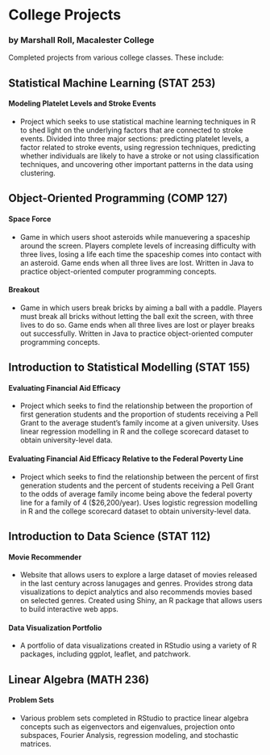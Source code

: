 # College Projects
### by Marshall Roll, Macalester College

Completed projects from various college classes. These include:

## Statistical Machine Learning (STAT 253)

#### Modeling Platelet Levels and Stroke Events
* Project which seeks to use statistical machine learning techniques in R to shed light on the underlying factors that are connected to stroke events. Divided into three major sections: predicting platelet levels, a factor related to stroke events, using regression techniques, predicting whether individuals are likely to have a stroke or not using classification techniques, and uncovering other important patterns in the data using clustering.

## Object-Oriented Programming (COMP 127)

#### Space Force 
* Game in which users shoot asteroids while manuevering a spaceship around the screen. Players complete levels of increasing difficulty with three lives, losing a life each time the spaceship comes into contact with an asteroid. Game ends when all three lives are lost. Written in Java to practice object-oriented computer programming concepts. 

#### Breakout 
* Game in which users break bricks by aiming a ball with a paddle. Players must break all bricks without letting the ball exit the screen, with three lives to do so. Game ends when all three lives are lost or player breaks out successfully. Written in Java to practice object-oriented computer programming concepts. 

## Introduction to Statistical Modelling (STAT 155)

#### Evaluating Financial Aid Efficacy
* Project which seeks to find the relationship between the proportion of first generation students and the proportion of students receiving a Pell Grant to the average student’s family income at a given university. Uses linear regression modelling in R and the college scorecard dataset to obtain university-level data.

#### Evaluating Financial Aid Efficacy Relative to the Federal Poverty Line
* Project which seeks to find the relationship between the percent of first generation students and the percent of students receiving a Pell Grant to the odds of average family income being above the federal poverty line for a family of 4 ($26,200/year). Uses logistic regression modelling in R and the college scorecard dataset to obtain university-level data. 

## Introduction to Data Science (STAT 112)

#### Movie Recommender
* Website that allows users to explore a large dataset of movies released in the last century across lanugages and genres. Provides strong data visualizations to depict analytics and also recommends movies based on selected genres. Created using Shiny, an R package that allows users to build interactive web apps.

#### Data Visualization Portfolio
* A portfolio of data visualizations created in RStudio using a variety of R packages, including ggplot, leaflet, and patchwork. 

## Linear Algebra (MATH 236)

#### Problem Sets
* Various problem sets completed in RStudio to practice linear algebra concepts such as eigenvectors and eigenvalues, projection onto subspaces, Fourier Analysis, regression modeling, and stochastic matrices. 


